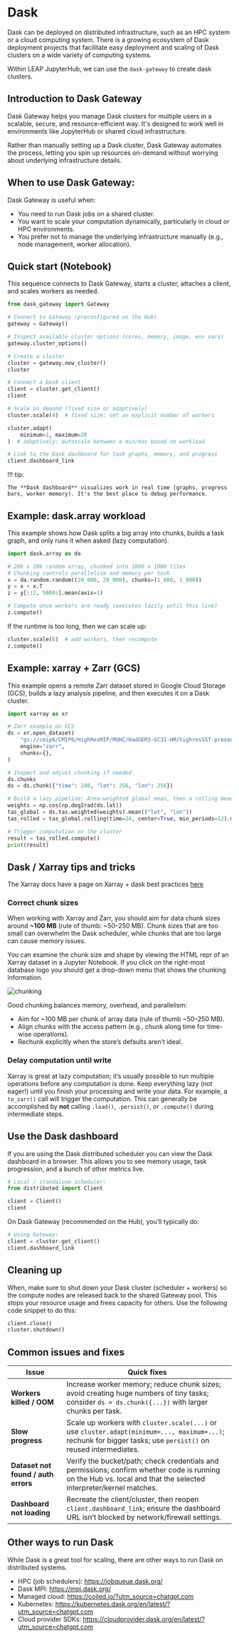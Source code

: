 # Dask

Dask can be deployed on distributed infrastructure, such as an HPC system or a cloud computing system. There is a growing ecosystem of Dask deployment projects that facilitate easy deployment and scaling of Dask clusters on a wide variety of computing systems.

Within LEAP JupyterHub, we can use the `dask-gateway` to create dask clusters.

## Introduction to Dask Gateway

Dask Gateway helps you manage Dask clusters for multiple users in a scalable, secure, and resource-efficient way. It's designed to work well in environments like JupyterHub or shared cloud infrastructure.

Rather than manually setting up a Dask cluster, Dask Gateway automates the process, letting you spin up resources on-demand without worrying about underlying infrastructure details.

## When to use Dask Gateway:

Dask Gateway is useful when:

- You need to run Dask jobs on a shared cluster.
- You want to scale your computation dynamically, particularly in cloud or HPC environments.
- You prefer not to manage the underlying infrastructure manually (e.g., node management, worker allocation).

## Quick start (Notebook)

This sequence connects to Dask Gateway, starts a cluster, attaches a client, and scales workers as needed.

```python
from dask_gateway import Gateway

# Connect to Gateway (preconfigured on the Hub)
gateway = Gateway()

# Inspect available cluster options (cores, memory, image, env vars)
gateway.cluster_options()

# Create a cluster
cluster = gateway.new_cluster()
cluster

# Connect a Dask client
client = cluster.get_client()
client

# Scale on demand (fixed size or adaptively)
cluster.scale(4)  # fixed size: set an explicit number of workers

cluster.adapt(
    minimum=1, maximum=20
)  # adaptively: autoscale between a min/max based on workload

# Link to the Dask dashboard for task graphs, memory, and progress
client.dashboard_link
```

!!! tip:

    The **Dask dashboard** visualizes work in real time (graphs, progress bars, worker memory). It's the best place to debug performance.

## Example: dask.array workload

This example shows how Dask splits a big array into chunks, builds a task graph, and only runs it when asked (lazy computation).

```python
import dask.array as da

# 20k x 20k random array, chunked into 1000 x 1000 tiles
# Chunking controls parallelism and memory per task
x = da.random.random((20_000, 20_000), chunks=(1_000, 1_000))
y = x + x.T
z = y[::2, 5000:].mean(axis=1)

# Compute once workers are ready (executes lazily until this line)
z.compute()
```

If the runtime is too long, then we can scale up:

```python
cluster.scale(8)  # add workers, then recompute
z.compute()
```

## Example: xarray + Zarr (GCS)

This example opens a remote Zarr dataset stored in Google Cloud Storage (GCS), builds a lazy analysis pipeline, and then executes it on a Dask cluster.

```python
import xarray as xr

# Zarr example on GCS
ds = xr.open_dataset(
    "gs://cmip6/CMIP6/HighResMIP/MOHC/HadGEM3-GC31-HM/highresSST-present/r1i1p1f1/3hr/tas/gn/v20170831/",
    engine="zarr",
    chunks={},
)

# Inspect and adjust chunking if needed
ds.chunks
ds = ds.chunk({"time": 240, "lat": 256, "lon": 256})

# Build a lazy pipeline: Area-weighted global mean, then a rolling mean along time
weights = np.cos(np.deg2rad(ds.lat))
tas_global = ds.tas.weighted(weights).mean(("lat", "lon"))
tas_rolled = tas_global.rolling(time=24, center=True, min_periods=12).mean()

# Trigger computation on the cluster
result = tas_rolled.compute()
print(result)
```

## Dask / Xarray tips and tricks

The Xarray docs have a page on Xarray + dask best practices [here](https://docs.xarray.dev/en/stable/user-guide/dask.html?utm_source=chatgpt.com#best-practices)

### Correct chunk sizes

When working with Xarray and Zarr, you should aim for data chunk sizes around **~100 MB** (rule of thumb: ~50–250 MB). Chunk sizes that are too small can overwhelm the Dask scheduler, while chunks that are too large can cause memory issues.

You can examine the chunk size and shape by viewing the HTML repr of an Xarray dataset in a Jupyter Notebook. If you click on the right-most database logo you should get a drop-down menu that shows the chunking information.

![chunking](../assets/xarray_repr.png)

Good chunking balances memory, overhead, and parallelism:

- Aim for ~100 MB per chunk of array data (rule of thumb ~50–250 MB).
- Align chunks with the access pattern (e.g., chunk along time for time-wise operations).
- Rechunk explicitly when the store’s defaults aren’t ideal.

### Delay computation until write

Xarray is great at lazy computation; it’s usually possible to run multiple operations before any computation is done. Keep everything lazy (not eager!) until you finish your processing and write your data. For example, a `to_zarr()` call will trigger the computation. This can generally be accomplished by **not** calling `.load()`, `.persist()`, or `.compute()` during intermediate steps.

## Use the Dask dashboard

If you are using the Dask distributed scheduler you can view the Dask dashboard in a browser. This allows you to see memory usage, task progression, and a bunch of other metrics live.

```python
# Local / standalone scheduler:
from distributed import Client

client = Client()
client
```

On Dask Gateway (recommended on the Hub), you’ll typically do:

```python
# Using Gateway:
client = cluster.get_client()
client.dashboard_link
```

## Cleaning up

When, make sure to shut down your Dask cluster (scheduler + workers) so the compute nodes are released back to the shared Gateway pool. This stops your resource usage and frees capacity for others. Use the following code snippet to do this:

```python
client.close()
cluster.shutdown()
```

## Common issues and fixes

| Issue                               | Quick fixes                                                                                                                                                       |
| ----------------------------------- | ----------------------------------------------------------------------------------------------------------------------------------------------------------------- |
| **Workers killed / OOM**            | Increase worker memory; reduce chunk sizes; avoid creating huge numbers of tiny tasks; consider `ds = ds.chunk({...})` with larger chunks per task.               |
| **Slow progress**                   | Scale up workers with `cluster.scale(...)` or use `cluster.adapt(minimum=..., maximum=...)`; rechunk for bigger tasks; use `persist()` on reused intermediates.   |
| **Dataset not found / auth errors** | Verify the bucket/path; check credentials and permissions; confirm whether code is running on the Hub vs. local and that the selected interpreter/kernel matches. |
| **Dashboard not loading**           | Recreate the client/cluster, then reopen `client.dashboard_link`; ensure the dashboard URL isn’t blocked by network/firewall settings.                            |

## Other ways to run Dask

While Dask is a great tool for scaling, there are other ways to run Dask on distributed systems.

- HPC (job schedulers): https://jobqueue.dask.org/
- Dask MPI: https://mpi.dask.org/
- Managed cloud: https://coiled.io/?utm_source=chatgpt.com
- Kubernetes: https://kubernetes.dask.org/en/latest/?utm_source=chatgpt.com
- Cloud provider SDKs: https://cloudprovider.dask.org/en/latest/?utm_source=chatgpt.com
